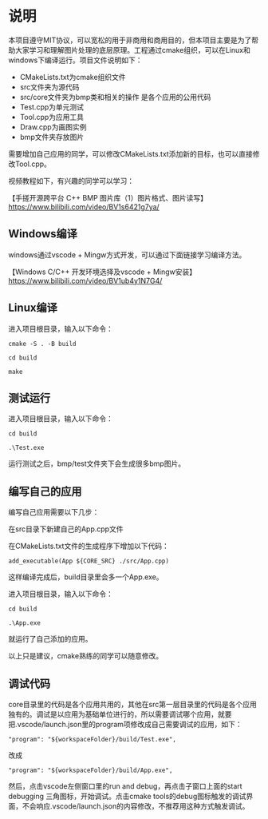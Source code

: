 # 说明

本项目遵守MIT协议，可以宽松的用于非商用和商用目的，但本项目主要是为了帮助大家学习和理解图片处理的底层原理。工程通过cmake组织，可以在Linux和windows下编译运行。项目文件说明如下：

- CMakeLists.txt为cmake组织文件
- src文件夹为源代码
- src/core文件夹为bmp类和相关的操作 是各个应用的公用代码
- Test.cpp为单元测试
- Tool.cpp为应用工具
- Draw.cpp为画图实例
- bmp文件夹存放图片

需要增加自己应用的同学，可以修改CMakeLists.txt添加新的目标，也可以直接修改Tool.cpp。

视频教程如下，有兴趣的同学可以学习：

【手搓开源跨平台 C++ BMP 图片库（1）图片格式、图片读写】 https://www.bilibili.com/video/BV1s6421g7ya/

## Windows编译

windows通过vscode + Mingw方式开发，可以通过下面链接学习编译方法。

【Windows C/C++ 开发环境选择及vscode + Mingw安装】 https://www.bilibili.com/video/BV1ub4y1N7G4/

## Linux编译

进入项目根目录，输入以下命令：

`cmake -S . -B build`

`cd build`

`make`

## 测试运行

进入项目根目录，输入以下命令：

`cd build`

`.\Test.exe`

运行测试之后，bmp/test文件夹下会生成很多bmp图片。

## 编写自己的应用

编写自己应用需要以下几步：

在src目录下新建自己的App.cpp文件

在CMakeLists.txt文件的生成程序下增加以下代码：

```
add_executable(App ${CORE_SRC} ./src/App.cpp)
```

这样编译完成后，build目录里会多一个App.exe。

进入项目根目录，输入以下命令：

`cd build`

`.\App.exe`

就运行了自己添加的应用。

以上只是建议，cmake熟练的同学可以随意修改。

## 调试代码

core目录里的代码是各个应用共用的，其他在src第一层目录里的代码是各个应用独有的。调试是以应用为基础单位进行的，所以需要调试哪个应用，就要把.vscode/launch.json里的program项修改成自己需要调试的应用，如下：

```
"program": "${workspaceFolder}/build/Test.exe",
```

改成

```
"program": "${workspaceFolder}/build/App.exe",
```

然后，点击vscode左侧窗口里的run and debug，再点击子窗口上面的start debugging 三角图标，开始调试。点击cmake tools的debug图标触发的调试界面，不会响应.vscode/launch.json的内容修改，不推荐用这种方式触发调试。
